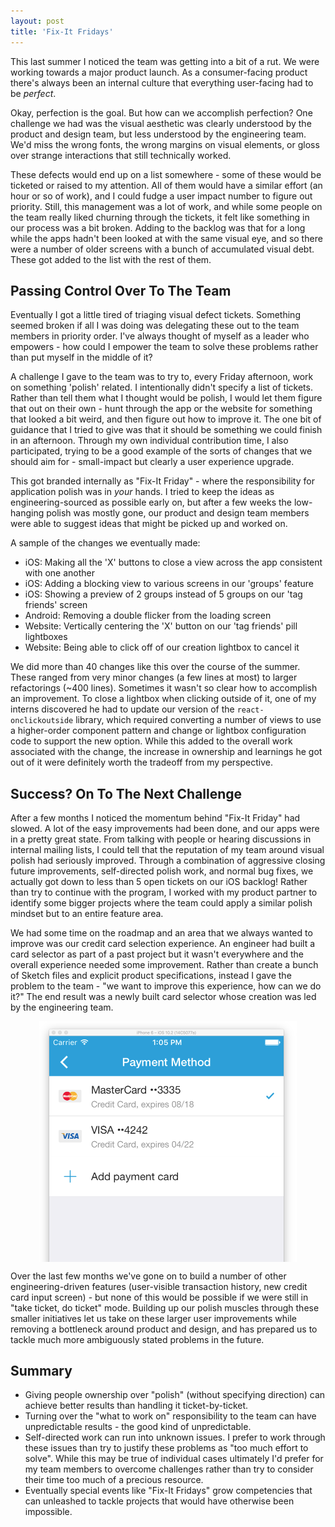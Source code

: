 ```yaml
---
layout: post
title: 'Fix-It Fridays'
---
```


This last summer I noticed the team was getting into a bit of a rut.  We were working towards a major product launch.  As a consumer-facing product there's always been an internal culture that everything user-facing had to be _perfect_.

Okay, perfection is the goal.  But how can we accomplish perfection?  One challenge we had was the visual aesthetic was clearly understood by the product and design team, but less understood by the engineering team.  We'd miss the wrong fonts, the wrong margins on visual elements, or gloss over strange interactions that still technically worked. 

These defects would end up on a list somewhere - some of these would be ticketed or raised to my attention.  All of them would have a similar effort (an hour or so of work), and I could fudge a user impact number to figure out priority.  Still, this management was a lot of work, and while some people on the team really liked churning through the tickets, it felt like something in our process was a bit broken.  Adding to the backlog was that for a long while the apps hadn't been looked at with the same visual eye, and so there were a number of older screens with a bunch of accumulated visual debt.  These got added to the list with the rest of them.

## Passing Control Over To The Team

Eventually I got a little tired of triaging visual defect tickets.  Something seemed broken if all I was doing was delegating these out to the team members in priority order.  I've always thought of myself as a leader who empowers - how could I empower the team to solve these problems rather than put myself in the middle of it?

A challenge I gave to the team was to try to, every Friday afternoon, work on something 'polish' related.  I intentionally didn't specify a list of tickets.  Rather than tell them what I thought would be polish, I would let them figure that out on their own - hunt through the app or the website for something that looked a bit weird, and then figure out how to improve it.  The one bit of guidance that I tried to give was that it should be something we could finish in an afternoon.  Through my own individual contribution time, I also participated, trying to be a good example of the sorts of changes that we should aim for - small-impact but clearly a user experience upgrade.

This got branded internally as "Fix-It Friday" - where the responsibility for application polish was in _your_ hands.  I tried to keep the ideas as engineering-sourced as possible early on, but after a few weeks the low-hanging polish was mostly gone, our product and design team members were able to suggest ideas that might be picked up and worked on.

A sample of the changes we eventually made:

* iOS: Making all the 'X' buttons to close a view across the app consistent with one another
* iOS: Adding a blocking view to various screens in our 'groups' feature
* iOS: Showing a preview of 2 groups instead of 5 groups on our 'tag friends' screen
* Android: Removing a double flicker from the loading screen
* Website: Vertically centering the 'X' button on our 'tag friends' pill lightboxes
* Website: Being able to click off of our creation lightbox to cancel it

 We did more than 40 changes like this over the course of the summer.  These ranged from very minor changes (a few lines at most) to larger refactorings (~400 lines).  Sometimes it wasn't so clear how to accomplish an improvement.  To close a lightbox when clicking outside of it, one of my interns discovered he had to update our version of the `react-onclickoutside` library, which required converting a number of views to use a higher-order component pattern and change or lightbox configuration code to support the new option.  While this added to the overall work associated with the change, the increase in ownership and learnings he got out of it were definitely worth the tradeoff from my perspective.

## Success?  On To The Next Challenge

After a few months I noticed the momentum behind "Fix-It Friday" had slowed.  A lot of the easy improvements had been done, and our apps were in a pretty great state.  From talking with people or hearing discussions in internal mailing lists, I could tell that the reputation of my team around visual polish had seriously improved.  Through a combination of aggressive closing future improvements, self-directed polish work, and normal bug fixes, we actually got down to less than 5 open tickets on our iOS backlog!  Rather than try to continue with the program, I worked with my product partner to identify some bigger projects where the team could apply a similar polish mindset but to an entire feature area.

We had some time on the roadmap and an area that we always wanted to improve was our credit card selection experience.  An engineer had built a card selector as part of a past project but it wasn't everywhere and the overall experience needed some improvement.  Rather than create a bunch of Sketch files and explicit product specifications, instead I gave the problem to the team - "we want to improve this experience, how can we do it?"  The end result was a newly built card selector whose creation was led by the engineering team.

<img class="img-responsive" style="display: block; margin: auto; max-width: 412px" src="/images/ios-new-card-selector.png" />

Over the last few months we've gone on to build a number of other engineering-driven features (user-visible transaction history, new credit card input screen) - but none of this would be possible if we were still in "take ticket, do ticket" mode.  Building up our polish muscles through these smaller initiatives let us take on these larger user improvements while removing a bottleneck around product and design, and has prepared us to tackle much more ambiguously stated problems in the future.

## Summary

* Giving people ownership over "polish" (without specifying direction) can achieve better results than handling it ticket-by-ticket.
* Turning over the "what to work on" responsibility to the team can have unpredictable results - the good kind of unpredictable.
* Self-directed work can run into unknown issues.  I prefer to work through these issues than try to justify these problems as "too much effort to solve".  While this may be true of individual cases ultimately I'd prefer for my team members to overcome challenges rather than try to consider their time too much of a precious resource.
* Eventually special events like "Fix-It Fridays" grow competencies that can unleashed to tackle projects that would have otherwise been impossible.